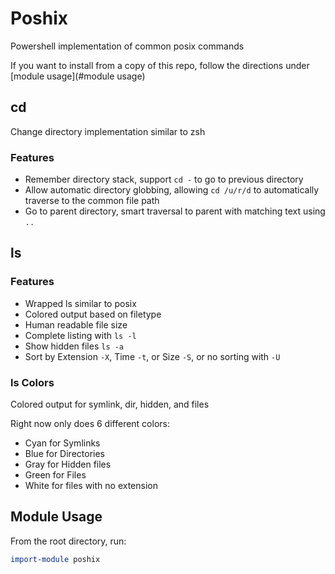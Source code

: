# Poshix
Powershell implementation of common posix commands

If you want to install from a copy of this repo, follow the directions under [module usage](#module usage)

## cd

Change directory implementation similar to zsh

### Features
- Remember directory stack, support `cd -` to go to previous directory
- Allow automatic directory globbing, allowing `cd /u/r/d` to automatically traverse to the common file path
- Go to parent directory, smart traversal to parent with matching text using `..`

## ls

### Features
- Wrapped ls similar to posix
- Colored output based on filetype
- Human readable file size
- Complete listing with `ls -l`
- Show hidden files `ls -a`
- Sort by Extension `-X`, Time `-t`, or Size `-S`, or no sorting with `-U`

### ls Colors

Colored output for symlink, dir, hidden, and files

Right now only does 6 different colors:
- Cyan for Symlinks
- Blue for Directories
- Gray for Hidden files
- Green for Files
- White for files with no extension

## Module Usage
From the root directory, run:
```powershell
import-module poshix
```
